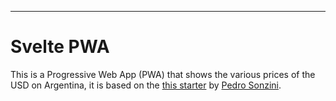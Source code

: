 ---

# Svelte PWA

This is a Progressive Web App (PWA) that shows the various prices of the USD on Argentina, it is based on the [this starter](https://github.com/tretapey/svelte-pwa) by [Pedro Sonzini](https://github.com/tretapey).
